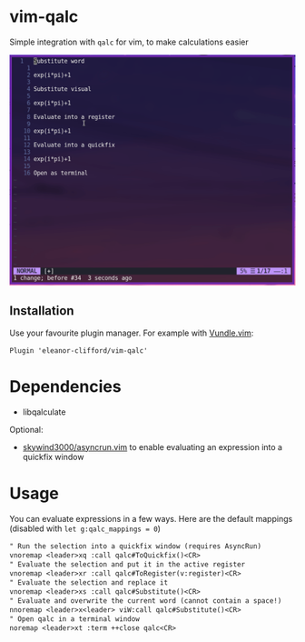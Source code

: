# vim-qalc

Simple integration with `qalc` for vim, to make calculations easier

![Demo](demo.gif)

## Installation

Use your favourite plugin manager. For example with
[Vundle.vim](https://github.com/VundleVim/Vundle.vim):
```vimscript
Plugin 'eleanor-clifford/vim-qalc'
```
# Dependencies

- libqalculate

Optional:

- [skywind3000/asyncrun.vim](https://github.com/skywind3000/asyncrun.vim) to
  enable evaluating an expression into a quickfix window

# Usage

You can evaluate expressions in a few ways. Here are the default mappings
(disabled with `let g:qalc_mappings = 0`)

```vimscript
" Run the selection into a quickfix window (requires AsyncRun)
vnoremap <leader>xq :call qalc#ToQuickfix()<CR>
" Evaluate the selection and put it in the active register
vnoremap <leader>xr :call qalc#ToRegister(v:register)<CR>
" Evaluate the selection and replace it
vnoremap <leader>xs :call qalc#Substitute()<CR>
" Evaluate and overwrite the current word (cannot contain a space!)
nnoremap <leader>x<leader> viW:call qalc#Substitute()<CR>
" Open qalc in a terminal window
noremap <leader>xt :term ++close qalc<CR>
```
